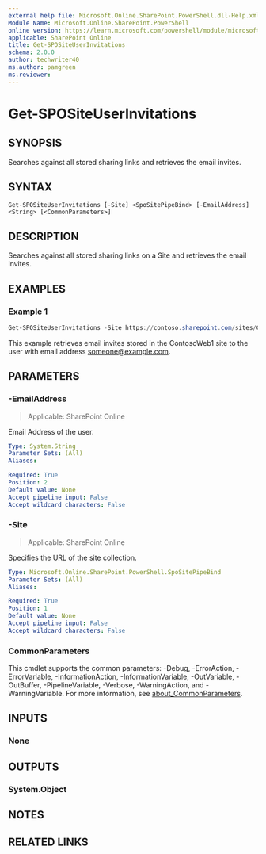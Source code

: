```yaml
---
external help file: Microsoft.Online.SharePoint.PowerShell.dll-Help.xml
Module Name: Microsoft.Online.SharePoint.PowerShell
online version: https://learn.microsoft.com/powershell/module/microsoft.online.sharepoint.powershell/get-spositeuserinvitations
applicable: SharePoint Online
title: Get-SPOSiteUserInvitations
schema: 2.0.0
author: techwriter40
ms.author: pamgreen
ms.reviewer:
---
```


# Get-SPOSiteUserInvitations

## SYNOPSIS

Searches against all stored sharing links and retrieves the email invites.

## SYNTAX

```
Get-SPOSiteUserInvitations [-Site] <SpoSitePipeBind> [-EmailAddress] <String> [<CommonParameters>]
```

## DESCRIPTION

Searches against all stored sharing links on a Site and retrieves the email invites.

## EXAMPLES

### Example 1

```powershell
Get-SPOSiteUserInvitations -Site https://contoso.sharepoint.com/sites/ContosoWeb1/ -EmailAddress someone@example.com
```

This example retrieves email invites stored in the ContosoWeb1 site to the user with email address someone@example.com.

## PARAMETERS

### -EmailAddress

> Applicable: SharePoint Online

Email Address of the user.

```yaml
Type: System.String
Parameter Sets: (All)
Aliases:

Required: True
Position: 2
Default value: None
Accept pipeline input: False
Accept wildcard characters: False
```

### -Site

> Applicable: SharePoint Online

Specifies the URL of the site collection.

```yaml
Type: Microsoft.Online.SharePoint.PowerShell.SpoSitePipeBind
Parameter Sets: (All)
Aliases:

Required: True
Position: 1
Default value: None
Accept pipeline input: False
Accept wildcard characters: False
```

### CommonParameters
This cmdlet supports the common parameters: -Debug, -ErrorAction, -ErrorVariable, -InformationAction, -InformationVariable, -OutVariable, -OutBuffer, -PipelineVariable, -Verbose, -WarningAction, and -WarningVariable. For more information, see [about_CommonParameters](https://go.microsoft.com/fwlink/?LinkID=113216).

## INPUTS

### None

## OUTPUTS

### System.Object

## NOTES

## RELATED LINKS
